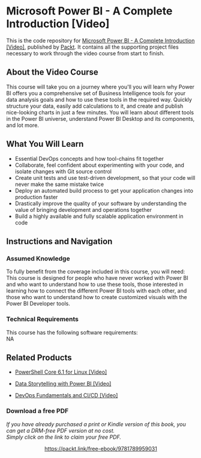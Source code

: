 # Microsoft Power BI - A Complete Introduction [Video]
This is the code repository for [Microsoft Power BI - A Complete Introduction [Video]](https://www.packtpub.com/virtualization-and-cloud/devops-fundamentals-and-cicd-video?utm_source=github&utm_medium=repository&utm_campaign=9781789347661), published by [Packt](https://www.packtpub.com/?utm_source=github). It contains all the supporting project files necessary to work through the video course from start to finish.
## About the Video Course
This course will take you on a journey where you'll you will learn why Power BI offers you a comprehensive set of Business Intelligence tools for your data analysis goals and how to use these tools in the required way. Quickly structure your data, easily add calculations to it, and create and publish nice-looking charts in just a few minutes. You will learn about different tools in the Power BI universe, understand Power BI Desktop and its components, and lot more. 

<H2>What You Will Learn</H2>
<DIV class=book-info-will-learn-text>
<UL>
<LI>Essential DevOps concepts and how tool-chains fit together 
<LI>Collaborate, feel confident about experimenting with your code, and isolate changes with Git source control 
<LI>Create unit tests and use test-driven development, so that your code will never make the same mistake twice 
<LI>Deploy an automated build process to get your application changes into production faster 
<LI>Drastically improve the quality of your software by understanding the value of bringing development and operations together 
<LI>Build a highly available and fully scalable application environment in code </LI></UL></DIV>

## Instructions and Navigation
### Assumed Knowledge
To fully benefit from the coverage included in this course, you will need:<br/>
This course is designed for people who have never worked with Power BI and who want to understand how to use these tools, those interested in learning how to connect the different Power BI tools with each other, and those who want to understand how to create customized visuals with the Power BI Developer tools.
### Technical Requirements
This course has the following software requirements:<br/>
NA

## Related Products
* [PowerShell Core 6.1 for Linux [Video]](https://www.packtpub.com/virtualization-and-cloud/devops-fundamentals-and-cicd-video?utm_source=github&utm_medium=repository&utm_campaign=9781789347661)

* [Data Storytelling with Power BI [Video]](https://www.packtpub.com/virtualization-and-cloud/devops-fundamentals-and-cicd-video?utm_source=github&utm_medium=repository&utm_campaign=9781789347661)

* [DevOps Fundamentals and CI/CD [Video]](https://www.packtpub.com/virtualization-and-cloud/devops-fundamentals-and-cicd-video?utm_source=github&utm_medium=repository&utm_campaign=9781789347661)

### Download a free PDF

 <i>If you have already purchased a print or Kindle version of this book, you can get a DRM-free PDF version at no cost.<br>Simply click on the link to claim your free PDF.</i>
<p align="center"> <a href="https://packt.link/free-ebook/9781789959031">https://packt.link/free-ebook/9781789959031 </a> </p>